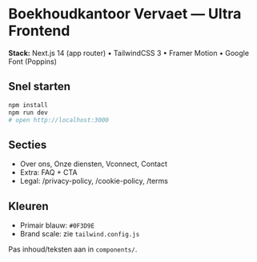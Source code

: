 # Boekhoudkantoor Vervaet — Ultra Frontend

**Stack:** Next.js 14 (app router) • TailwindCSS 3 • Framer Motion • Google Font (Poppins)

## Snel starten
```bash
npm install
npm run dev
# open http://localhost:3000
```

## Secties
- Over ons, Onze diensten, Vconnect, Contact
- Extra: FAQ + CTA
- Legal: /privacy-policy, /cookie-policy, /terms

## Kleuren
- Primair blauw: `#0F3D9E`
- Brand scale: zie `tailwind.config.js`

Pas inhoud/teksten aan in `components/`.
